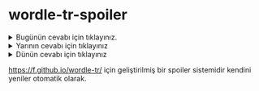 # wordle-tr-spoiler

<details>
  <summary>Bugünün cevabı için tıklayınız.</summary>
  <br>
    <b> süven </b>
</details>

<details>
  <summary>Yarının cevabı için tıklayınız</summary>
  <br>
   <b> beşer </b>
</details>

<details>
  <summary>Dünün cevabı için tıklayınız </summary>
  <br>
  <b> halen </b>
</details>

https://f.github.io/wordle-tr/ için geliştirilmiş bir spoiler sistemidir kendini yeniler otomatik olarak.

